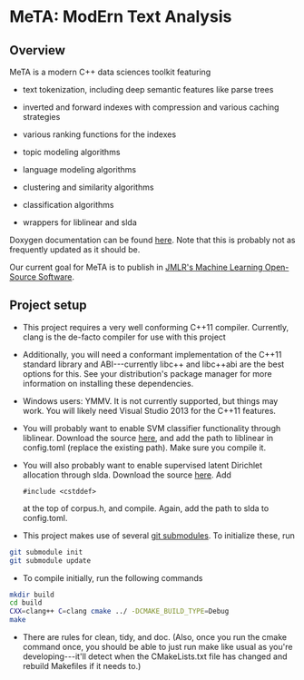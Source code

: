 # MeTA: ModErn Text Analysis

## Overview

MeTA is a modern C++ data sciences toolkit featuring

 - text tokenization, including deep semantic features like parse trees
 
 - inverted and forward indexes with compression and various caching strategies
 
 - various ranking functions for the indexes
 
 - topic modeling algorithms
 
 - language modeling algorithms
 
 - clustering and similarity algorithms
 
 - classification algorithms
 
 - wrappers for liblinear and slda

Doxygen documentation can be found
[here](http://web.engr.illinois.edu/~massung1/toolkit-doc/). Note that this is
probably not as frequently updated as it should be.

Our current goal for MeTA is to publish in [JMLR's Machine Learning Open-Source
Software](http://jmlr.org/mloss/).

## Project setup

 - This project requires a very well conforming C++11 compiler. Currently,
   clang is the de-facto compiler for use with this project
   
 - Additionally, you will need a conformant implementation of the C++11 standard
   library and ABI---currently libc++ and libc++abi are the best options for
   this. See your distribution's package manager for more information on
   installing these dependencies.

 - Windows users: YMMV. It is not currently supported, but things may
   work. You will likely need Visual Studio 2013 for the C++11 features.

 - You will probably want to enable SVM classifier functionality through
   liblinear. Download the source
   [here](http://www.csie.ntu.edu.tw/~cjlin/liblinear/), and add the path to
   liblinear in config.toml (replace the existing path). Make sure you compile
   it.

 - You will also probably want to enable supervised latent Dirichlet allocation
   through slda. Download the source
   [here](http://www.cs.cmu.edu/~chongw/slda/). Add
    ```
    #include <cstddef>
    ```
   at the top of corpus.h, and compile. Again, add the path to slda to
   config.toml.

 - This project makes use of several [git
   submodules](http://git-scm.com/book/en/Git-Tools-Submodules). To initialize
   these, run
```bash
git submodule init
git submodule update
```

 - To compile initially, run the following commands
```bash
mkdir build
cd build
CXX=clang++ C=clang cmake ../ -DCMAKE_BUILD_TYPE=Debug
make
```

 - There are rules for clean, tidy, and doc. (Also, once you run the cmake
   command once, you should be able to just run make like usual as you're
   developing---it'll detect when the CMakeLists.txt file has changed and
   rebuild Makefiles if it needs to.)
